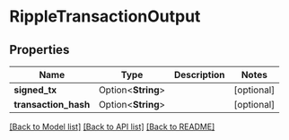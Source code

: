# RippleTransactionOutput

## Properties

| Name                  | Type               | Description | Notes       |
| --------------------- | ------------------ | ----------- | ----------- |
| **signed\_tx**        | Option<**String**> |             | \[optional] |
| **transaction\_hash** | Option<**String**> |             | \[optional] |

[\[Back to Model list\]](./#documentation-for-models) [\[Back to API list\]](./#documentation-for-api-endpoints) [\[Back to README\]](./)
